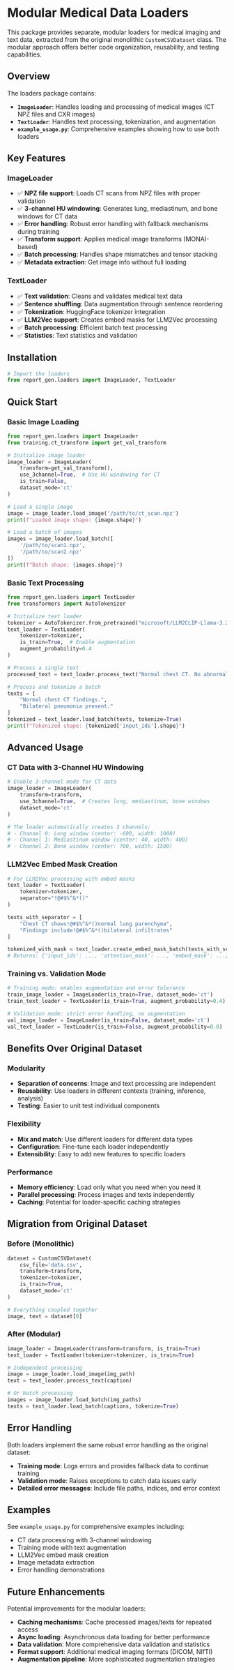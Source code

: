 # Modular Medical Data Loaders

This package provides separate, modular loaders for medical imaging and text data, extracted from the original monolithic `CustomCSVDataset` class. The modular approach offers better code organization, reusability, and testing capabilities.

## Overview

The loaders package contains:

- **`ImageLoader`**: Handles loading and processing of medical images (CT NPZ files and CXR images)
- **`TextLoader`**: Handles text processing, tokenization, and augmentation
- **`example_usage.py`**: Comprehensive examples showing how to use both loaders

## Key Features

### ImageLoader
- ✅ **NPZ file support**: Loads CT scans from NPZ files with proper validation
- ✅ **3-channel HU windowing**: Generates lung, mediastinum, and bone windows for CT data
- ✅ **Error handling**: Robust error handling with fallback mechanisms during training
- ✅ **Transform support**: Applies medical image transforms (MONAI-based)
- ✅ **Batch processing**: Handles shape mismatches and tensor stacking
- ✅ **Metadata extraction**: Get image info without full loading

### TextLoader
- ✅ **Text validation**: Cleans and validates medical text data
- ✅ **Sentence shuffling**: Data augmentation through sentence reordering
- ✅ **Tokenization**: HuggingFace tokenizer integration
- ✅ **LLM2Vec support**: Creates embed masks for LLM2Vec processing
- ✅ **Batch processing**: Efficient batch text processing
- ✅ **Statistics**: Text statistics and validation

## Installation

```python
# Import the loaders
from report_gen.loaders import ImageLoader, TextLoader
```

## Quick Start

### Basic Image Loading

```python
from report_gen.loaders import ImageLoader
from training.ct_transform import get_val_transform

# Initialize image loader
image_loader = ImageLoader(
    transform=get_val_transform(),
    use_3channel=True,  # Use HU windowing for CT
    is_train=False,
    dataset_mode='ct'
)

# Load a single image
image = image_loader.load_image('/path/to/ct_scan.npz')
print(f"Loaded image shape: {image.shape}")

# Load a batch of images
images = image_loader.load_batch([
    '/path/to/scan1.npz',
    '/path/to/scan2.npz'
])
print(f"Batch shape: {images.shape}")
```

### Basic Text Processing

```python
from report_gen.loaders import TextLoader
from transformers import AutoTokenizer

# Initialize text loader
tokenizer = AutoTokenizer.from_pretrained("microsoft/LLM2CLIP-Llama-3.2-1B-Instruct-CC-Finetuned")
text_loader = TextLoader(
    tokenizer=tokenizer,
    is_train=True,  # Enable augmentation
    augment_probability=0.4
)

# Process a single text
processed_text = text_loader.process_text("Normal chest CT. No abnormalities detected.")

# Process and tokenize a batch
texts = [
    "Normal chest CT findings.",
    "Bilateral pneumonia present."
]
tokenized = text_loader.load_batch(texts, tokenize=True)
print(f"Tokenized shape: {tokenized['input_ids'].shape}")
```

## Advanced Usage

### CT Data with 3-Channel HU Windowing

```python
# Enable 3-channel mode for CT data
image_loader = ImageLoader(
    transform=transform,
    use_3channel=True,  # Creates lung, mediastinum, bone windows
    dataset_mode='ct'
)

# The loader automatically creates 3 channels:
# - Channel 0: Lung window (center: -600, width: 1000)
# - Channel 1: Mediastinum window (center: 40, width: 400)  
# - Channel 2: Bone window (center: 700, width: 1500)
```

### LLM2Vec Embed Mask Creation

```python
# For LLM2Vec processing with embed masks
text_loader = TextLoader(
    tokenizer=tokenizer,
    separator="!@#$%^&*()"
)

texts_with_separator = [
    "Chest CT shows!@#$%^&*()normal lung parenchyma",
    "Findings include!@#$%^&*()bilateral infiltrates"
]

tokenized_with_mask = text_loader.create_embed_mask_batch(texts_with_separator)
# Returns: {'input_ids': ..., 'attention_mask': ..., 'embed_mask': ...}
```

### Training vs. Validation Mode

```python
# Training mode: enables augmentation and error tolerance
train_image_loader = ImageLoader(is_train=True, dataset_mode='ct')
train_text_loader = TextLoader(is_train=True, augment_probability=0.4)

# Validation mode: strict error handling, no augmentation
val_image_loader = ImageLoader(is_train=False, dataset_mode='ct')
val_text_loader = TextLoader(is_train=False, augment_probability=0.0)
```

## Benefits Over Original Dataset

### Modularity
- **Separation of concerns**: Image and text processing are independent
- **Reusability**: Use loaders in different contexts (training, inference, analysis)
- **Testing**: Easier to unit test individual components

### Flexibility
- **Mix and match**: Use different loaders for different data types
- **Configuration**: Fine-tune each loader independently
- **Extensibility**: Easy to add new features to specific loaders

### Performance
- **Memory efficiency**: Load only what you need when you need it
- **Parallel processing**: Process images and texts independently
- **Caching**: Potential for loader-specific caching strategies

## Migration from Original Dataset

### Before (Monolithic)
```python
dataset = CustomCSVDataset(
    csv_file='data.csv',
    transform=transform,
    tokenizer=tokenizer,
    is_train=True,
    dataset_mode='ct'
)

# Everything coupled together
image, text = dataset[0]
```

### After (Modular)
```python
image_loader = ImageLoader(transform=transform, is_train=True)
text_loader = TextLoader(tokenizer=tokenizer, is_train=True)

# Independent processing
image = image_loader.load_image(img_path)
text = text_loader.process_text(caption)

# Or batch processing
images = image_loader.load_batch(img_paths)
texts = text_loader.load_batch(captions, tokenize=True)
```

## Error Handling

Both loaders implement the same robust error handling as the original dataset:

- **Training mode**: Logs errors and provides fallback data to continue training
- **Validation mode**: Raises exceptions to catch data issues early
- **Detailed error messages**: Include file paths, indices, and error context

## Examples

See `example_usage.py` for comprehensive examples including:
- CT data processing with 3-channel windowing
- Training mode with text augmentation
- LLM2Vec embed mask creation
- Image metadata extraction
- Error handling demonstrations

## Future Enhancements

Potential improvements for the modular loaders:
- **Caching mechanisms**: Cache processed images/texts for repeated access
- **Async loading**: Asynchronous data loading for better performance
- **Data validation**: More comprehensive data validation and statistics
- **Format support**: Additional medical imaging formats (DICOM, NIfTI)
- **Augmentation pipeline**: More sophisticated augmentation strategies 